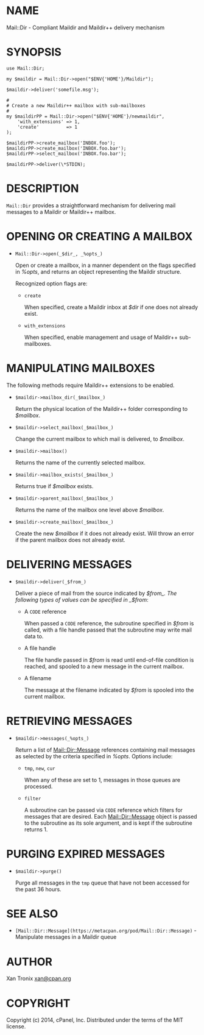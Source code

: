 # NAME

Mail::Dir - Compliant Maildir and Maildir++ delivery mechanism

# SYNOPSIS

    use Mail::Dir;

    my $maildir = Mail::Dir->open("$ENV{'HOME'}/Maildir");

    $maildir->deliver('somefile.msg');

    #
    # Create a new Maildir++ mailbox with sub-mailboxes
    #
    my $maildirPP = Mail::Dir->open("$ENV{'HOME'}/newmaildir",
        'with_extensions' => 1,
        'create'          => 1
    );

    $maildirPP->create_mailbox('INBOX.foo');
    $maildirPP->create_mailbox('INBOX.foo.bar');
    $maildirPP->select_mailbox('INBOX.foo.bar');

    $maildirPP->deliver(\*STDIN);

# DESCRIPTION

`Mail::Dir` provides a straightforward mechanism for delivering mail messages
to a Maildir or Maildir++ mailbox.

# OPENING OR CREATING A MAILBOX

- `Mail::Dir->open(_$dir_, _%opts_)`

    Open or create a mailbox, in a manner dependent on the flags specified in
    _%opts_, and returns an object representing the Maildir structure.

    Recognized option flags are:

    - `create`

        When specified, create a Maildir inbox at _$dir_ if one does not already
        exist.

    - `with_extensions`

        When specified, enable management and usage of Maildir++ sub-mailboxes.

# MANIPULATING MAILBOXES

The following methods require Maildir++ extensions to be enabled.

- `$maildir->mailbox_dir(_$mailbox_)`

    Return the physical location of the Maildir++ folder corresponding to
    _$mailbox_.

- `$maildir->select_mailbox(_$mailbox_)`

    Change the current mailbox to which mail is delivered, to _$mailbox_.

- `$maildir->mailbox()`

    Returns the name of the currently selected mailbox.

- `$maildir->mailbox_exists(_$mailbox_)`

    Returns true if _$mailbox_ exists.

- `$maildir->parent_mailbox(_$mailbox_)`

    Returns the name of the mailbox one level above _$mailbox_.

- `$maildir->create_mailbox(_$mailbox_)`

    Create the new _$mailbox_ if it does not already exist.  Will throw an error
    if the parent mailbox does not already exist.

# DELIVERING MESSAGES

- `$maildir->deliver(_$from_)`

    Deliver a piece of mail from the source indicated by _$from_.  The following
    types of values can be specified in _$from_:

    - A `CODE` reference

        When passed a `CODE` reference, the subroutine specified in _$from_ is called,
        with a file handle passed that the subroutine may write mail data to.

    - A file handle

        The file handle passed in _$from_ is read until end-of-file condition is
        reached, and spooled to a new message in the current mailbox.

    - A filename

        The message at the filename indicated by _$from_ is spooled into the current
        mailbox.

# RETRIEVING MESSAGES

- `$maildir->messages(_%opts_)`

    Return a list of [Mail::Dir::Message](https://metacpan.org/pod/Mail::Dir::Message) references containing mail messages as
    selected by the criteria specified in _%opts_.  Options include:

    - `tmp`, `new`, `cur`

        When any of these are set to 1, messages in those queues are processed.

    - `filter`

        A subroutine can be passed via `CODE` reference which filters for messages
        that are desired.  Each [Mail::Dir::Message](https://metacpan.org/pod/Mail::Dir::Message) object is passed to the
        subroutine as its sole argument, and is kept if the subroutine returns 1.

# PURGING EXPIRED MESSAGES

- `$maildir->purge()`

    Purge all messages in the `tmp` queue that have not been accessed for the past
    36 hours.

# SEE ALSO

- `[Mail::Dir::Message](https://metacpan.org/pod/Mail::Dir::Message)` - Manipulate messages in a Maildir queue

# AUTHOR

Xan Tronix <xan@cpan.org>

# COPYRIGHT

Copyright (c) 2014, cPanel, Inc.  Distributed under the terms of the MIT
license.
